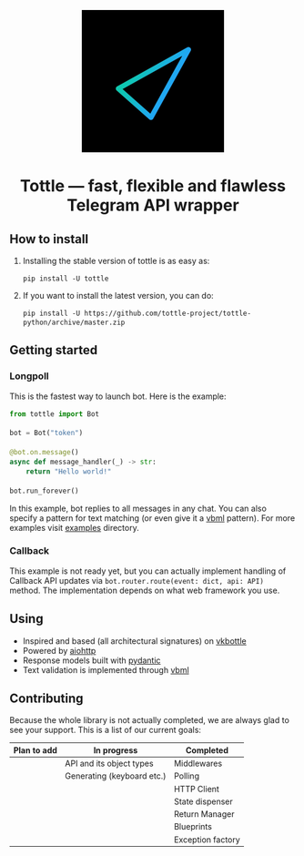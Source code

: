 <p align="center">
  <a href="https://github.com/tottle-project/tottle-python">
    <img src="/logo.jpg" width="250px" style="display: inline-block;">
  </a>
</p>
 
<h1 align="center">Tottle — fast, flexible and flawless Telegram API wrapper</h1>

## How to install
1) Installing the stable version of tottle is as easy as:
    ```shell script
    pip install -U tottle
    ```

2) If you want to install the latest version, you can do:
    ```shell script
   pip install -U https://github.com/tottle-project/tottle-python/archive/master.zip
   ```

## Getting started

### Longpoll

This is the fastest way to launch bot. Here is the example:

```python
from tottle import Bot

bot = Bot("token")

@bot.on.message()
async def message_handler(_) -> str:
    return "Hello world!"

bot.run_forever()
```

In this example, bot replies to all messages in any chat. You can also specify a pattern for text matching (or even give it a [vbml](https://github.com/tesseradecade/vbml) pattern). For more examples visit [examples](./examples) directory.

### Callback

This example is not ready yet, but you can actually implement handling of Callback API updates via `bot.router.route(event: dict, api: API)` method. The implementation depends on what web framework you use.

## Using
 - Inspired and based (all architectural signatures) on [vkbottle](https://github.com/timoniq/vkbottle)
 - Powered by [aiohttp](https://github.com/aio-libs/aiohttp)
 - Response models built with [pydantic](https://github.com/samuelcolvin/pydantic)
 - Text validation is implemented through [vbml](https://github.com/tesseradecade/vbml)

## Contributing
Because the whole library is not actually completed, we are always glad to see your support. This is a list of our current goals:

| Plan to add           | In progress                | Completed                  |
|-----------------------|----------------------------|----------------------------|
|                       | API and its object types   | Middlewares                |
|                       | Generating (keyboard etc.) | Polling                    |
|                       |                            | HTTP Client                |
|                       |                            | State dispenser            |
|                       |                            | Return Manager             |
|                       |                            | Blueprints                 |
|                       |                            | Exception factory          |
